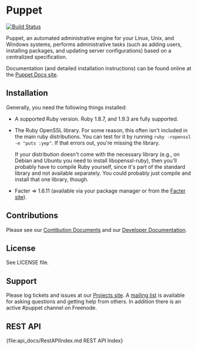 Puppet
======

[![Build Status](https://travis-ci.org/puppetlabs/puppet.png?branch=master)](https://travis-ci.org/puppetlabs/puppet)

Puppet, an automated administrative engine for your Linux, Unix, and Windows systems, performs
administrative tasks (such as adding users, installing packages, and updating server
configurations) based on a centralized specification.

Documentation (and detailed installation instructions) can be found online at the
[Puppet Docs site](http://docs.puppetlabs.com).


Installation
------------

Generally, you need the following things installed:

* A supported Ruby version. Ruby 1.8.7, and 1.9.3 are fully supported.

* The Ruby OpenSSL library.  For some reason, this often isn't included
  in the main ruby distributions.  You can test for it by running
  `ruby -ropenssl -e "puts :yep"`.  If that errors out, you're missing the
  library.

  If your distribution doesn't come with the necessary library (e.g., on Debian
  and Ubuntu you need to install libopenssl-ruby), then you'll probably have to
  compile Ruby yourself, since it's part of the standard library and not
  available separately.  You could probably just compile and install that one
  library, though.

* Facter => 1.6.11 (available via your package manager or from the [Facter site](http://puppetlabs.com/projects/facter)).

Contributions
------
Please see our [Contibution
Documents](https://github.com/puppetlabs/puppet/blob/master/CONTRIBUTING.md)
and our [Developer
Documentation](https://github.com/puppetlabs/puppet/blob/master/README_DEVELOPER.md).

License
-------

See LICENSE file.

Support
-------

Please log tickets and issues at our [Projects
site](http://projects.puppetlabs.com). A [mailing
list](https://groups.google.com/forum/?fromgroups#!forum/puppet-users) is
available for asking questions and getting help from others. In addition there
is an active #puppet channel on Freenode.

REST API
--------
{file:api_docs/RestAPIIndex.md REST API Index}
